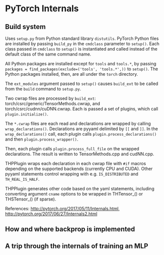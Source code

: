 # PyTorch Internals


## Build system

Uses `setup.py` from Python standard library `distutils`. PyTorch Python files
are installed by passing `build_py` in the `cmdclass` parameter to `setup()`.
Each class passed in `cmdclass` to `setup()` is instantiated and called instead
of the default class of the same command name.

All Python packages are installed except for `tools` and `tools.*`, by passing
`packages = find_packages(exclude=('tools', 'tools.*',))` to `setup()`. The
Python packages installed, then, are all under the `torch` directory.

The `ext_modules` argument passed to `setup()` causes `build_ext` to be called
from the `build` command to `setup.py`.

Two cwrap files are processed by `build_ext`:
torch/csrc/generic/TensorMethods.cwrap, and torch/csrc/cudnn/cuDNN.cwrap. Each
is passed a set of plugins, which call `plugin.initialize()`.

The `*.cwrap` files are each read and declarations are wrapped by calling
`wrap_declarations()`. Declarations are pyyaml delimited by `[[` and `]]`. In
the `wrap_declarations()` call, each plugin calls
`plugin.process_declarations()` and then `plugin.process_wrapper()`.

Then, each plugin calls `plugin.process_full_file` on the wrapped declarations.
The result is written to TensorMethods.cpp and cudNN.cpp.

THPPlugin wraps each declaration in each cwrap file with `#if` macros depending
on the supported backends (currently CPU and CUDA). Other pyyaml statements
control wrapping with e.g. `IS_DISTRIBUTED` and `TH_REAL_IS_HALF`.

THPPlugin generates other code based on the yaml statements, including
converting argument `cname` options to be wrapped in THTensor_() or
THSTensor_() (if sparse).

References: http://pytorch.org/2017/05/11/Internals.html,
            http://pytorch.org/2017/06/27/Internals2.html


## How and where backprop is implemented


## A trip through the internals of training an MLP
